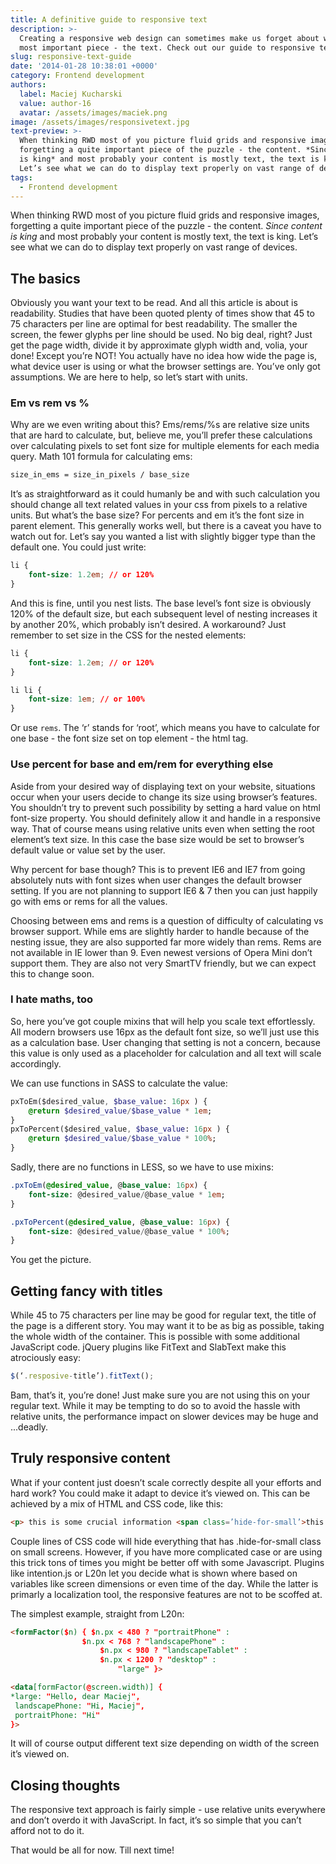 ```yaml
---
title: A definitive guide to responsive text
description: >-
  Creating a responsive web design can sometimes make us forget about webpage's
  most important piece - the text. Check out our guide to responsive text!
slug: responsive-text-guide
date: '2014-01-28 10:38:01 +0000'
category: Frontend development
authors:
  label: Maciej Kucharski
  value: author-16
  avatar: /assets/images/maciek.png
image: /assets/images/responsivetext.jpg
text-preview: >-
  When thinking RWD most of you picture fluid grids and responsive images,
  forgetting a quite important piece of the puzzle - the content. *Since content
  is king* and most probably your content is mostly text, the text is king.
  Let’s see what we can do to display text properly on vast range of devices.
tags:
  - Frontend development
---
```


When thinking RWD most of you picture fluid grids and responsive images, forgetting a quite important piece of the puzzle - the content. *Since content is king* and most probably your content is mostly text, the text is king. Let’s see what we can do to display text properly on vast range of devices.

The basics
----------
Obviously you want your text to be read. And all this article is about is readability. Studies that have been quoted plenty of times show that 45 to 75 characters per line are optimal for best readability. The smaller the screen, the fewer glyphs per line should be used. No big deal, right? Just get the page width, divide it by approximate glyph width and, volia, your done! Except you’re NOT! You actually have no idea how wide the page is, what device user is using or what the browser settings are. You’ve only got assumptions. We are here to help, so let’s start with units.

### Em vs rem vs % ###
Why are we even writing about this? Ems/rems/%s are relative size units that are hard to calculate, but, believe me, you’ll prefer these calculations over calculating pixels to set font size for multiple elements for each media query. Math 101 formula for calculating ems:
```scss
size_in_ems = size_in_pixels / base_size
```

It’s as straightforward as it could humanly be and with such calculation you should change all text related values in your css from pixels to a relative units. But what’s the base size? For percents and em it’s the font size in parent element. This generally works well, but there is a caveat you have to watch out for. Let’s say you wanted a list with slightly bigger type than the default one. You could just write:
```css
li {
	font-size: 1.2em; // or 120%
}
```


And this is fine, until you nest lists. The base level’s font size is obviously 120% of the default size, but each subsequent level of nesting increases it by another 20%, which probably isn’t desired. A workaround? Just remember to set size in the CSS for the nested elements:
```css
li {
	font-size: 1.2em; // or 120%
}

li li {
	font-size: 1em; // or 100%
}
```

Or use `rems`. The ‘r’ stands for ‘root’, which means you have to calculate for one base - the font size set on top element - the html tag.

### Use percent for base and em/rem for everything else ###
Aside from your desired way of displaying text on your website, situations occur when your users decide to change its size using browser’s features. You shouldn’t try to prevent such possibility by setting a hard value on html font-size property. You should definitely allow it and handle in a responsive way. That of course means using relative units even when setting the root element’s text size. In this case the base size would be set to browser’s default value or value set by the user.

Why percent for base though? This is to prevent IE6 and IE7 from going absolutely nuts with font sizes when user changes the default browser setting. If you are not planning to support IE6 & 7 then you can just happily go with ems or rems for all the values.

Choosing between ems and rems is a question of difficulty of calculating vs browser support. While ems are slightly harder to handle because of the nesting issue, they are also supported far more widely than rems. Rems are not available in IE lower than 9. Even newest versions of Opera Mini don’t support them. They are also not very SmartTV friendly, but we can expect this to change soon.

### I hate maths, too ###
So, here you’ve got couple mixins that will help you scale text effortlessly. All modern browsers use 16px as the default font size, so we’ll just use this as a calculation base. User changing that setting is not a concern, because this value is only used as a placeholder for calculation and all text will scale accordingly.

We can use functions in SASS to calculate the value:
```sass
pxToEm($desired_value, $base_value: 16px ) {
	@return $desired_value/$base_value * 1em;
}
pxToPercent($desired_value, $base_value: 16px ) {
	@return $desired_value/$base_value * 100%;
}
```
Sadly, there are no functions in LESS, so we have to use mixins:
```sass
.pxToEm(@desired_value, @base_value: 16px) {
	font-size: @desired_value/@base_value * 1em;
}

.pxToPercent(@desired_value, @base_value: 16px) {
	font-size: @desired_value/@base_value * 100%;
}
```

You get the picture.

Getting fancy with titles
-------------------------
While 45 to 75 characters per line may be good for regular text, the title of the page is a different story. You may want it to be as big as possible, taking the whole width of the container. This is possible with some additional JavaScript code. jQuery plugins like FitText and SlabText make this atrociously easy:
```javascript
$(‘.resposive-title’).fitText();
```
Bam, that’s it, you’re done! Just make sure you are not using this on your regular text. While it may be tempting to do so to avoid the hassle with relative units, the performance impact on slower devices may be huge and ...deadly.

Truly responsive content
------------------------
What if your content just doesn’t scale correctly despite all your efforts and hard work? You could make it adapt to device it’s viewed on. This can be achieved by a mix of HTML and CSS code, like this:
```html
<p> this is some crucial information <span class=’hide-for-small’>this is some additional info</span></p>
```
Couple lines of CSS code will hide everything that has .hide-for-small class on small screens. However, if you have more complicated case or are using this trick tons of times you might be better off with some Javascript. Plugins like intention.js or L20n let you decide what is shown where based on variables like screen dimensions or even time of the day. While the latter is primarly a localization tool, the responsive features are not to be scoffed at.

The simplest example, straight from L20n:
```html
<formFactor($n) { $n.px < 480 ? "portraitPhone" :
               	$n.px < 768 ? "landscapePhone" :
                 	$n.px < 980 ? "landscapeTablet" :
                   	$n.px < 1200 ? "desktop" :
                     	"large" }>

<data[formFactor(@screen.width)] {
*large: "Hello, dear Maciej",
 landscapePhone: "Hi, Maciej",
 portraitPhone: "Hi"
}>
```

It will of course output different text size depending on width of the screen it’s viewed on.

Closing thoughts
----------------
The responsive text approach is fairly simple - use relative units everywhere and don’t overdo it with JavaScript. In fact, it’s so simple that you can’t afford not to do it.

That would be all for now. Till next time!
